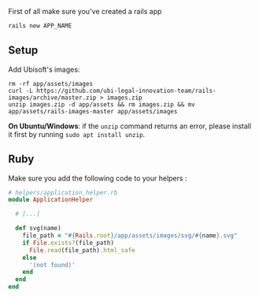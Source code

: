 First of all make sure you've created a rails app

```bash
rails new APP_NAME
```

## Setup

Add Ubisoft's images:

```
rm -rf app/assets/images
curl -L https://github.com/ubi-legal-innovation-team/rails-images/archive/master.zip > images.zip
unzip images.zip -d app/assets && rm images.zip && mv app/assets/rails-images-master app/assets/images
```


**On Ubuntu/Windows**: if the `unzip` command returns an error, please install it first by running `sudo apt install unzip`.

## Ruby

Make sure you add the following code to your helpers :

```ruby
# helpers/application_helper.rb
module ApplicationHelper

  # [...]

  def svg(name)
    file_path = "#{Rails.root}/app/assets/images/svg/#{name}.svg"
    if File.exists?(file_path)
      File.read(file_path).html_safe
    else
      '(not found)'
    end
  end
end
```
